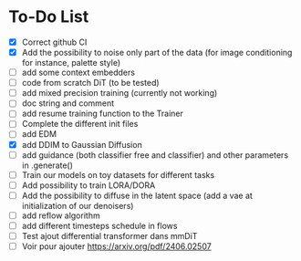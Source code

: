 # To-Do List

- [x] Correct github CI
- [x] Add the possibility to noise only part of the data (for image conditioning for instance, palette style)
- [ ] add some context embedders
- [ ] code from scratch DiT (to be tested)
- [ ] add mixed precision training (currently not working)
- [ ] doc string and comment
- [ ] add resume training function to the Trainer
- [ ] Complete the different init files
- [ ] add EDM
- [x] add DDIM to Gaussian Diffusion
- [ ] add guidance (both classifier free and classifier) and other parameters in .generate()
- [ ] Train our models on toy datasets for different tasks 
- [ ] Add possibility to train LORA/DORA
- [ ] Add the possibility to diffuse in the latent space (add a vae at initialization of our denoisers)
- [ ] add reflow algorithm
- [ ] add different timesteps schedule in flows
- [ ] Test ajout differential transformer dans mmDiT
- [ ] Voir pour ajouter https://arxiv.org/pdf/2406.02507
